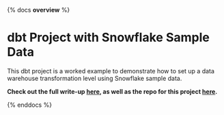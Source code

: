 {% docs __overview__ %}

# dbt Project with Snowflake Sample Data
This dbt project is a worked example to demonstrate how to set up a data warehouse transformation level using Snowflake sample data. 

**Check out the full write-up [here](https://blog.getdbt.com/modeling-subscription-revenue/),
as well as the repo for this project [here](https://github.com/dbt-labs/mrr-playbook/).**

{% enddocs %}
